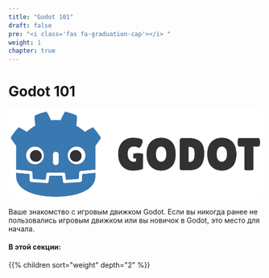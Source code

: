 ```yaml
---
title: "Godot 101"
draft: false
pre: "<i class='fas fa-graduation-cap'></i> "
weight: 1
chapter: true
---
```

# <i class='fas fa-graduation-cap'></i> Godot 101

![alt](../img/godot3_logo.png)

Ваше знакомство с игровым движком Godot. Если вы никогда ранее не пользовались игровым движком или вы новичок в Godot, это место для начала.

#### В этой секции:
{{% children  sort="weight" depth="2" %}}